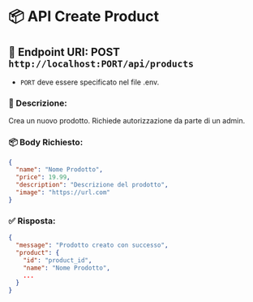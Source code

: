 # 📦 API Create Product

## 📍 Endpoint URI: POST `http://localhost:PORT/api/products`

- `PORT` deve essere specificato nel file .env.

### 📝 Descrizione:

Crea un nuovo prodotto. Richiede autorizzazione da parte di un admin.

### 📦 Body Richiesto:

```json
{
  "name": "Nome Prodotto",
  "price": 19.99,
  "description": "Descrizione del prodotto",
  "image": "https://url.com"
}
```

### ✅ Risposta:

```json
{
  "message": "Prodotto creato con successo",
  "product": {
    "id": "product_id",
    "name": "Nome Prodotto",
    ...
  }
}
```
